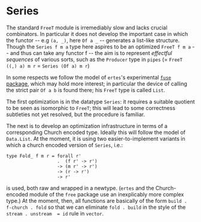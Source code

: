 Series
=====

The standard `FreeT` module is irremediably slow and lacks
crucial combinators. In particular it does not develop the
important case in which the functor -- e.g `(a, _)`, here
`Of a _` -- generates a list-like structure. Though the
`Series f m a` type here aspires to be an optimized
`FreeT f m a` -- and thus can take any functor f -- the aim is to
represent *effectful sequences* of various sorts, such as the
`Producer` type in `pipes` (= `FreeT ((,) a) m r` =
`Series (Of a) m r`)

In some respects we follow the model of `ertes`'s experimental
[`fuse` package](http://hub.darcs.net/ertes/fuse), which may hold
more interest; in particular the device of calling the strict
pair `Of a b` is found there; his `FreeT` type is called `List`.

The first optimization is in the datatype `Series`: it requires a
suitable quotient to be seen as isomorphic to `FreeT`; this will
lead to some correctness subtleties not yet resolved, but the
procedure is familiar.

The next is to develop an optimization infrastructure in terms of
a corresponding Church encoded type. Ideally this will follow the
model of `Data.List`. At the moment, it is using two
easier-to-implement variants in which a church encoded version of
`Series`, i.e.:

    type Fold_ f m r = forall r'
                       .  (f r' -> r') 
                       -> (m r' -> r')
                       -> (r -> r') 
                       -> r'

is used, both raw and wrapped in a newtype. (`ertes` and the
Church-encoded module of the `free` package use an inexplicably
more complex type.) At the moment, then, all functions are
basically of the form `build . f-church . fold` so that we can
eliminate `fold . build` in the style of the
`stream . unstream  = id` rule in `vector`.






